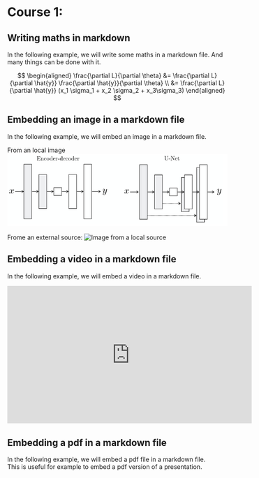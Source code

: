 # Course 1:

## Writing maths in markdown

In the following example, we will write some maths in a markdown file.
And many things can be done with it.

$$
\begin{aligned}
    \frac{\partial L}{\partial \theta} &= \frac{\partial L}{\partial \hat{y}} \frac{\partial \hat{y}}{\partial \theta} \\
    &= \frac{\partial L}{\partial \hat{y}} (x_1 \sigma_1 + x_2 \sigma_2 + x_3\sigma_3)
\end{aligned}
$$

## Embedding an image in a markdown file

In the following example, we will embed an image in a markdown file.



From an local image  
![Image from a local source](img/AU_UNet.png)

Frome an external source:
![Image from a local source](https://media.lesechos.com/api/v1/images/view/63ff14d06ae351582e57bd19/1280x720/0703503299745-web-tete.jpg)



## Embedding a video in a markdown file

In the following example, we will embed a video in a markdown file.

<iframe width="560" height="315" src="https://www.youtube.com/embed/qs5VyYtlY8Y" title="YouTube video player" frameborder="0" allow="accelerometer; autoplay; clipboard-write; encrypted-media; gyroscope; picture-in-picture; web-share" allowfullscreen></iframe>

## Embedding a pdf in a markdown file

In the following example, we will embed a pdf file in a markdown file.   
This is useful for example to embed a pdf version of a presentation.

<object data="https://arxiv.org/pdf/2209.09203.pdf" width="1000" height="1000" type='application/pdf'></object>

